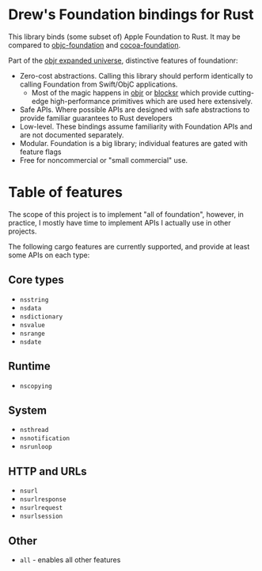 # Drew's Foundation bindings for Rust

This library binds (some subset of) Apple Foundation to Rust.  It may be compared to [objc-foundation](https://crates.io/crates/objc-foundation/0.1.1/dependencies)
and [cocoa-foundation](https://crates.io/crates/cocoa-foundation).

Part of the [objr expanded universe](https://github.com/drewcrawford/objr#objr-expanded-universe), distinctive features
of foundationr:

* Zero-cost abstractions.  Calling this library should perform identically to calling Foundation from Swift/ObjC applications.
    * Most of the magic happens in [objr](https://github.com/drewcrawford/objr) or [blocksr](https://github.com/drewcrawford/blocksr)
      which provide cutting-edge high-performance primitives which are used here extensively.
* Safe APIs.  Where possible APIs are designed with safe abstractions to provide familiar guarantees to Rust developers
* Low-level.  These bindings assume familiarity with Foundation APIs and are not documented separately.
* Modular.  Foundation is a big library; individual features are gated with feature flags
* Free for noncommercial or "small commercial" use.

# Table of features

The scope of this project is to implement "all of foundation", however, in practice, I mostly have time
to implement APIs I actually use in other projects.

The following cargo features are currently supported, and provide at least some APIs on each type:

## Core types

* `nsstring`
* `nsdata`
* `nsdictionary`
* `nsvalue`
* `nsrange`
* `nsdate`

## Runtime

* `nscopying`

## System
* `nsthread`
* `nsnotification`
* `nsrunloop`


## HTTP and URLs
* `nsurl`
* `nsurlresponse`
* `nsurlrequest`
* `nsurlsession`

## Other
* `all` - enables all other features
